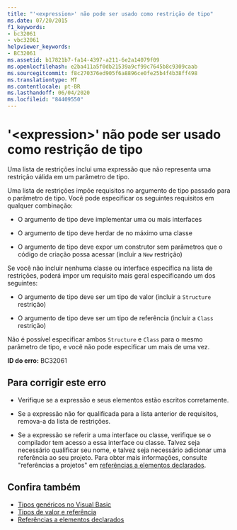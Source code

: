 ```yaml
---
title: "'<expression>' não pode ser usado como restrição de tipo"
ms.date: 07/20/2015
f1_keywords:
- bc32061
- vbc32061
helpviewer_keywords:
- BC32061
ms.assetid: b17821b7-fa14-4397-a211-6e2a14079f09
ms.openlocfilehash: e2ba411a5f0db21539a9cf99c7645b8c9309caab
ms.sourcegitcommit: f8c270376ed905f6a8896ce0fe25b4f4b38ff498
ms.translationtype: MT
ms.contentlocale: pt-BR
ms.lasthandoff: 06/04/2020
ms.locfileid: "84409550"
---
```

# <a name="expression-cannot-be-used-as-a-type-constraint"></a>'\<expression>' não pode ser usado como restrição de tipo
Uma lista de restrições inclui uma expressão que não representa uma restrição válida em um parâmetro de tipo.  
  
 Uma lista de restrições impõe requisitos no argumento de tipo passado para o parâmetro de tipo. Você pode especificar os seguintes requisitos em qualquer combinação:  
  
- O argumento de tipo deve implementar uma ou mais interfaces  
  
- O argumento de tipo deve herdar de no máximo uma classe  
  
- O argumento de tipo deve expor um construtor sem parâmetros que o código de criação possa acessar (incluir a `New` restrição)  
  
 Se você não incluir nenhuma classe ou interface específica na lista de restrições, poderá impor um requisito mais geral especificando um dos seguintes:  
  
- O argumento de tipo deve ser um tipo de valor (incluir a `Structure` restrição)  
  
- O argumento de tipo deve ser um tipo de referência (incluir a `Class` restrição)  
  
 Não é possível especificar ambos `Structure` e `Class` para o mesmo parâmetro de tipo, e você não pode especificar um mais de uma vez.  
  
 **ID do erro:** BC32061  
  
## <a name="to-correct-this-error"></a>Para corrigir este erro  
  
- Verifique se a expressão e seus elementos estão escritos corretamente.  
  
- Se a expressão não for qualificada para a lista anterior de requisitos, remova-a da lista de restrições.  
  
- Se a expressão se referir a uma interface ou classe, verifique se o compilador tem acesso a essa interface ou classe. Talvez seja necessário qualificar seu nome, e talvez seja necessário adicionar uma referência ao seu projeto. Para obter mais informações, consulte "referências a projetos" em [referências a elementos declarados](../../programming-guide/language-features/declared-elements/references-to-declared-elements.md).  
  
## <a name="see-also"></a>Confira também

- [Tipos genéricos no Visual Basic](../../programming-guide/language-features/data-types/generic-types.md)
- [Tipos de valor e referência](../../programming-guide/language-features/data-types/value-types-and-reference-types.md)
- [Referências a elementos declarados](../../programming-guide/language-features/declared-elements/references-to-declared-elements.md)
